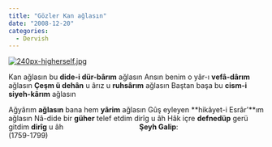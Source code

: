 ```yaml
---
title: "Gözler Kan ağlasın"
date: "2008-12-20"
categories: 
  - Dervish
---
```


[![240px-higherself.jpg](/uploads/2008/12/240px-higherself-1.jpg)](/uploads/2008/12/240px-higherself-1.jpg "240px-higherself.jpg")

Kan ağlasın bu **dide-i dür-bârım** ağlasın Ansın benim o yâr-ı **vefâ-dârım** ağlasın **Çeşm ü dehân** u ârız u **ruhsârım** ağlasın Baştan başa bu **cism-i siyeh-kârım** ağlasın

Ağyârım **ağlasın** bana hem **yârim** ağlasın Gûş eyleyen **hikâyet-i Esrâr'**ım ağlasın Nâ-dide bir **güher** telef etdim dirîg u âh Hâk içre **defnedüp** gerü gitdim **dirîg** u âh                                      **Şeyh Galip**:                                      (1759-1799)
